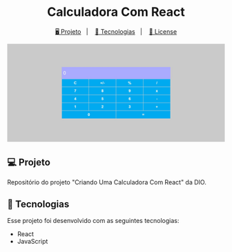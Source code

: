 <h1 align="center">
  Calculadora Com React
</h1>

<p align="center">
  <a href="#-projeto">🖥️ Projeto</a>&nbsp;&nbsp;&nbsp;|&nbsp;&nbsp;&nbsp;
  <a href="#-tecnologias">🚀 Tecnologias</a>&nbsp;&nbsp;&nbsp;|&nbsp;&nbsp;&nbsp;
  <a href="#-license">📝 License</a>
</p>



![Preview](./assets/preview.jpg)

## 💻 Projeto

Repositório do projeto "Criando Uma Calculadora Com React" da DIO.

## 🚀 Tecnologias

Esse projeto foi desenvolvido com as seguintes tecnologias:

- React
- JavaScript


